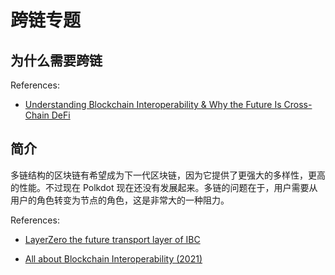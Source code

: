 # 跨链专题

## 为什么需要跨链

References:

- [Understanding Blockchain Interoperability & Why the Future Is Cross-Chain DeFi](https://medium.com/onomy-protocol/understanding-blockchain-interoperability-why-the-future-is-cross-chain-defi-8202a7b581b8)


## 简介

多链结构的区块链有希望成为下一代区块链，因为它提供了更强大的多样性，更高的性能。不过现在 Polkdot 现在还没有发展起来。多链的问题在于，用户需要从用户的角色转变为节点的角色，这是非常大的一种阻力。

References:
- [LayerZero the future transport layer of IBC](https://medium.com/layerzero-official/layerzero-the-future-transport-layer-of-ibc-32db19b1f253)

- [All about Blockchain Interoperability (2021)](https://slide-share.smallyu.net/09.%20All%20about%20Blockchain%20Interoperability%20(2021).pdf)


